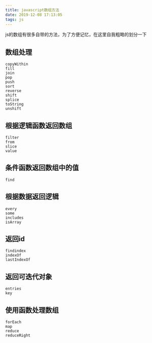 ```yaml
---
title: javascript数组方法
date: 2019-12-08 17:13:05
tags: js
---
```

js的数组有很多自带的方法，为了方便记忆，在这里自我粗略的划分一下

## 数组处理
```
copyWithin
fill
join
pop
push
sort
reverse
shift
splice
toString
unshift
```

## 根据逻辑函数返回数组
```
filter
from
slice
value
```

## 条件函数返回数组中的值
```
find
```

## 根据数据返回逻辑
```
every
some
includes
isArray
```

## 返回id
```
findindex
indexOf
lastIndexOf
```

## 返回可迭代对象
```
entries
key
```

## 使用函数处理数组
```
forEach
map
reduce
reduceRight
```
